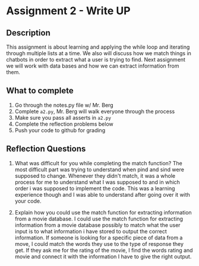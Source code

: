 # Assignment 2 - Write UP

## Description
This assignment is about learning and applying the while loop and iterating through multiple lists at a time.  We also will discuss how we match things in chatbots in order to extract what a user is trying to find.  Next assignment we will work with data bases and how we can extract information from them.

## What to complete
1. Go through the notes.py file w/ Mr. Berg
2. Complete `a2.py`, Mr. Berg will walk everyone through the process
3. Make sure you pass all asserts in `a2.py`
4. Complete the reflection problems below
5. Push your code to github for grading

## Reflection Questions
1. What was difficult for you while completing the match function?
The most difficult part was trying to understand when pind and sind were supposed to change. Whenever they didn't match, it was a whole process for me to understand what I was supposed to and in which order i was supposed to implement the code. This was a learning experience though and I was able to understand after going over it with your code.


2. Explain how you could use the match function for extracting information from a movie database.
I could use the match function for extracting information from a movie database possibly to match what the user input is to what information i have stored to output the correct information. If someone is looking for a specific piece of data from a move, I could match the words they use to the type of response they get. If they ask me for the rating of the movie, I find the words rating and movie and connect it with the information I have to give the right output.

